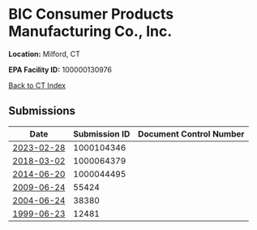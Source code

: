 # BIC Consumer Products Manufacturing Co., Inc.

**Location:** Milford, CT

**EPA Facility ID:** 100000130976

[Back to CT Index](../../index.md)

## Submissions

| Date | Submission ID | Document Control Number |
|------|--------------|-------------------------|
| [2023-02-28](submissions/1000104346.md) | 1000104346 |  |
| [2018-03-02](submissions/1000064379.md) | 1000064379 |  |
| [2014-06-20](submissions/1000044495.md) | 1000044495 |  |
| [2009-06-24](submissions/55424.md) | 55424 |  |
| [2004-06-24](submissions/38380.md) | 38380 |  |
| [1999-06-23](submissions/12481.md) | 12481 |  |
